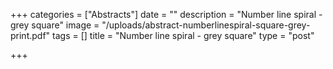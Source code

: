 +++
categories = ["Abstracts"]
date = ""
description = "Number line spiral - grey square"
image = "/uploads/abstract-numberlinespiral-square-grey-print.pdf"
tags = []
title = "Number line spiral - grey square"
type = "post"

+++
